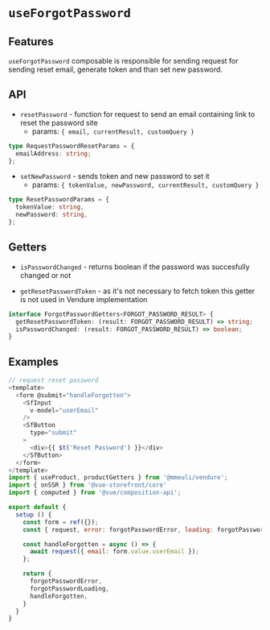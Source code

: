 # `useForgotPassword`

## Features

`useForgotPassword` composable is responsible for sending request for sending reset email, generate token and than set new password.

## API

- `resetPassword` - function for request to send an email containing link to reset the password site
  - params: `{ email, currentResult, customQuery }`

```ts
type RequestPasswordResetParams = {
  emailAddress: string;
};
```

- `setNewPassword` - sends token and new password to set it
  - params: `{ tokenValue, newPassword, currentResult, customQuery }`

```ts
type ResetPasswordParams = {
  tokenValue: string,
  newPassword: string,
};
```

## Getters

- `isPasswordChanged` - returns boolean if the password was succesfully changed or not

- `getResetPasswordToken` - as it's not necessary to fetch token this getter is not used in Vendure implementation

```ts
interface ForgotPasswordGetters<FORGOT_PASSWORD_RESULT> {
  getResetPasswordToken: (result: FORGOT_PASSWORD_RESULT) => string;
  isPasswordChanged: (result: FORGOT_PASSWORD_RESULT) => boolean;
}
```

## Examples

```js
// request reset password
<template>
  <form @submit="handleForgotten">
    <SfInput
      v-model="userEmail"
    />
    <SfButton
      type="submit"
    >
      <div>{{ $t('Reset Password') }}</div>
    </SfButton>
  </form>
</template>
import { useProduct, productGetters } from '@mmeuli/vendure';
import { onSSR } from '@vue-storefront/core'
import { computed } from '@vue/composition-api';

export default {
  setup () {
    const form = ref({});
    const { request, error: forgotPasswordError, loading: forgotPasswordLoading } = useForgotPassword();

    const handleForgotten = async () => {
      await request({ email: form.value.userEmail });
    };

    return {
      forgotPasswordError,
      forgotPasswordLoading,
      handleForgotten,
    }
  }
}
```
